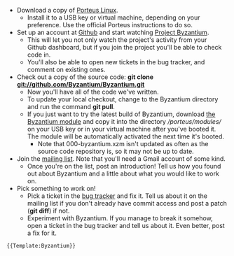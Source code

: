 -   Download a copy of [Porteus Linux](http://porteus.org).
    -   Install it to a USB key or virtual machine, depending on your
        preference. Use the official Porteus instructions to do so.
-   Set up an account at [Github](https://github.com) and start watching
    [Project Byzantium](https://github.com/Byzantium/Byzantium).
    -   This will let you not only watch the project's activity from
        your Github dashboard, but if you join the project you'll be
        able to check code in.
    -   You'll also be able to open new tickets in the bug tracker, and
        comment on existing ones.
-   Check out a copy of the source code: **git clone
    <git://github.com/Byzantium/Byzantium.git>**
    -   Now you'll have all of the code we've written.
    -   To update your local checkout, change to the Byzantium directory
        and run the command **git pull**.
    -   If you just want to try the latest build of Byzantium, download
        [the Byzantium
        module](http://svn.virtadpt.net/byzantium/000-byzantium.xzm) and
        copy it into the directory */porteus/modules/* on your USB key
        or in your virtual machine after you've booted it. The module
        will be automatically activated the next time it's booted.
        -   Note that 000-byzantium.xzm isn't updated as often as the
            source code repository is, so it may not be up to date.
-   Join the [mailing
    list](http://groups.google.com/a/hacdc.org/group/Byzantium/?hl=en).
    Note that you'll need a Gmail account of some kind.
    -   Once you're on the list, post an introduction! Tell us how you
        found out about Byzantium and a little about what you would like
        to work on.
-   Pick something to work on!
    -   Pick a ticket in the [bug
        tracker](http://svn.virtadpt.net/byzantium/000-byzantium.xzm)
        and fix it. Tell us about it on the mailing list if you don't
        already have commit access and post a patch (**git diff**) if
        not.
    -   Experiment with Byzantium. If you manage to break it somehow,
        open a ticket in the bug tracker and tell us about it. Even
        better, post a fix for it.

```{=mediawiki}
{{Template:Byzantium}}
```
